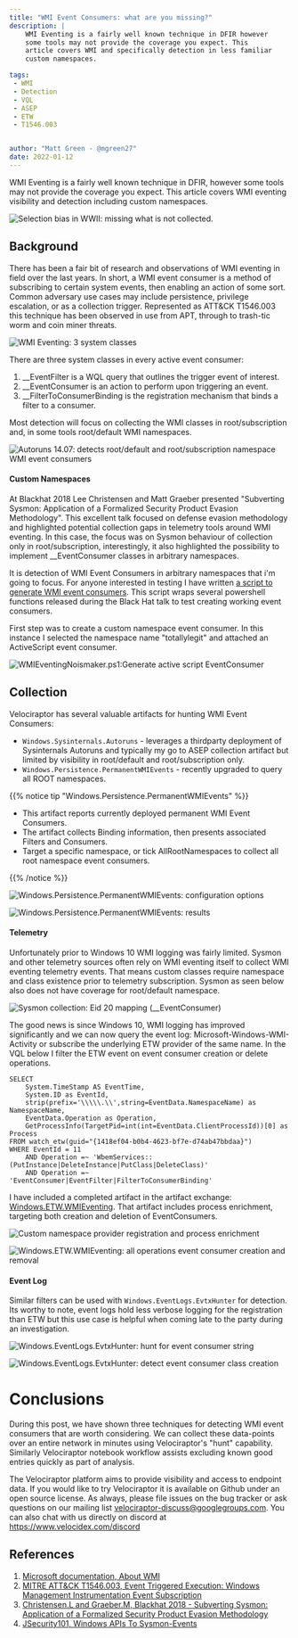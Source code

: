```yaml
---
title: "WMI Event Consumers: what are you missing?"
description: |
    WMI Eventing is a fairly well known technique in DFIR however 
    some tools may not provide the coverage you expect. This 
    article covers WMI and specifically detection in less familiar 
    custom namespaces.

tags:
 - WMI
 - Detection
 - VQL
 - ASEP
 - ETW
 - T1546.003


author: "Matt Green - @mgreen27"
date: 2022-01-12
---
```


WMI Eventing is a fairly well known technique in DFIR, however some 
tools may not provide the coverage you expect. This article covers 
WMI eventing visibility and detection including custom namespaces.

![Selection bias in WWII: missing what is not collected.](00SelectionBias.png)

## Background

There has been a fair bit of research and observations of WMI eventing 
in field over the last years. In short, a WMI event consumer is a 
method of subscribing to certain system events, then enabling an action 
of some sort. Common adversary use cases may include persistence, privilege 
escalation, or as a collection trigger. Represented as ATT&CK T1546.003 
this technique has been observed in use from APT, through to trash-tic 
worm and coin miner threats.

![WMI Eventing: 3 system classes](01WMIOverview.png)

There are three system classes in every active event consumer:  

1. \_\_EventFilter is a WQL query that outlines the trigger event of 
interest.
2. \_\_EventConsumer is an action to perform upon triggering an event.
3. \_\_FilterToConsumerBinding is the registration mechanism that binds 
a filter to a consumer.

Most detection will focus on collecting the WMI classes in root/subscription 
and, in some tools root/default WMI namespaces.

![Autoruns 14.07: detects root/default and root/subscription namespace WMI event consumers](02Autoruns.png)


#### Custom Namespaces

At Blackhat 2018 Lee Christensen and Matt Graeber presented "Subverting 
Sysmon: Application of a Formalized Security Product Evasion Methodology". 
This excellent talk focused on defense evasion methodology and highlighted 
potential collection gaps in telemetry tools around WMI eventing. In this 
case, the focus was on Sysmon behaviour of collection only in 
root/subscription, interestingly, it also highlighted the possibility to 
implement \_\_EventConsumer classes in arbitrary namespaces. 

It is detection of WMI Event Consumers in arbitrary namespaces that i'm going 
to focus. For anyone interested in testing I have written 
[a script to generate WMI event consumers](https://github.com/mgreen27/mgreen27.github.io/blob/master/static/other/WMIEventingNoisemaker/WmiEventingNoisemaker.ps1). 
This script wraps several powershell functions released during the Black 
Hat talk to test creating working event consumers.

First step was to create a custom namespace event consumer. In this 
instance I selected the namespace name "totallylegit" and attached an 
ActiveScript event consumer.

![WMIEventingNoismaker.ps1:Generate active script EventConsumer](04WMIEventGeneration.png)


## Collection

Velociraptor has several valuable artifacts for hunting WMI Event 
Consumers: 

* `Windows.Sysinternals.Autoruns` - leverages a thirdparty deployment of 
Sysinternals Autoruns and typically my go to ASEP collection artifact but 
limited by visibility in root/default and root/subscription only.
* `Windows.Persistence.PermanentWMIEvents` - recently upgraded to query 
all ROOT namespaces.

{{% notice tip "Windows.Persistence.PermanentWMIEvents" %}}
* This artifact reports currently deployed permanent WMI Event Consumers. 
* The artifact collects Binding information, then presents associated Filters and Consumers.
* Target a specific namespace, or tick AllRootNamespaces to collect all 
root namespace event consumers.

{{% /notice %}}

![Windows.Persistence.PermanentWMIEvents: configuration options](05collection.png)

![Windows.Persistence.PermanentWMIEvents: results](05collection_results.png)


#### Telemetry

Unfortunately prior to Windows 10 WMI logging was fairly limited. Sysmon and 
other telemetry sources often rely on WMI eventing itself to collect WMI 
eventing telemetry events. That means custom classes require namespace and 
class existence prior to telemetry subscription. Sysmon as seen below also 
does not have coverage for root/default namespace.

![Sysmon collection: Eid 20 mapping (__EventConsumer)](03SysmonEid20.png)

The good news is since Windows 10, WMI logging has improved significantly 
and we can now query the event log: Microsoft-Windows-WMI-Activity or 
subscribe the underlying ETW provider of the same name. In the VQL below 
I filter the ETW event on event consumer creation or delete operations.

```vql
SELECT
    System.TimeStamp AS EventTime,
    System.ID as EventId,
    strip(prefix='\\\\\.\\',string=EventData.NamespaceName) as NamespaceName,
    EventData.Operation as Operation,
    GetProcessInfo(TargetPid=int(int=EventData.ClientProcessId))[0] as Process
FROM watch_etw(guid="{1418ef04-b0b4-4623-bf7e-d74ab47bbdaa}")
WHERE EventId = 11
    AND Operation =~ 'WbemServices::(PutInstance|DeleteInstance|PutClass|DeleteClass)'
    AND Operation =~ 'EventConsumer|EventFilter|FilterToConsumerBinding'
```

I have included a completed artifact in the artifact exchange: 
[Windows.ETW.WMIEventing](https://docs.velociraptor.app/exchange/artifacts/pages/wmieventing/). 
That artifact includes process enrichment, targeting both creation and deletion of EventConsumers.

![Custom namespace provider registration and process enrichment](06ETW.png)

![Windows.ETW.WMIEventing: all operations event consumer creation and removal](06ETWb.png)


#### Event Log

Similar filters can be used with ```Windows.EventLogs.EvtxHunter``` for 
detection. Its worthy to note, event logs hold less verbose logging for 
the registration than ETW but this use case is helpful when coming late 
to the party during an investigation.

![Windows.EventLogs.EvtxHunter: hunt for event consumer string](07EvtxHunter.png)

![Windows.EventLogs.EvtxHunter: detect event consumer class creation](07EvtxHunterb.png)


# Conclusions

During this post, we have shown three techniques for detecting WMI event consumers 
that are worth considering. We can collect these data-points over an entire 
network in minutes using Velociraptor's "hunt" capability. Similarly 
Velociraptor notebook workflow assists excluding known good entries quickly as part of analysis.

The Velociraptor platform aims to provide visibility and access 
to endpoint data. If you would like to try Velociraptor it is available on Github under an open source license. 
As always, please file issues on the bug tracker or ask questions on our 
mailing list velociraptor-discuss@googlegroups.com. You can also chat with 
us directly on discord at https://www.velocidex.com/discord


## References

1. [Microsoft documentation, About WMI](https://docs.microsoft.com/en-us/windows/win32/wmisdk/about-wmi)  
2. [MITRE ATT&CK T1546.003, Event Triggered Execution: Windows Management Instrumentation Event Subscription](https://attack.mitre.org/techniques/T1546/003/)  
3. [Christensen.L and Graeber.M, Blackhat 2018 - Subverting Sysmon: Application of a Formalized Security Product Evasion Methodology](https://www.youtube.com/watch?v=R5IEyoFpZq0)
4. [JSecurity101, Windows APIs To Sysmon-Events](https://github.com/jsecurity101/Windows-API-To-Sysmon-Events/)
